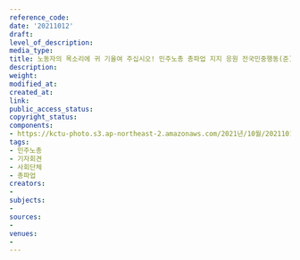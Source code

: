 ```yaml
---
reference_code: 
date: '20211012'
draft: 
level_of_description: 
media_type: 
title: 노동자의 목소리에 귀 기울여 주십시오! 민주노총 총파업 지지 응원 전국민중행동(준) 기자회견
description: 
weight: 
modified_at: 
created_at: 
link: 
public_access_status: 
copyright_status: 
components:
- https://kctu-photo.s3.ap-northeast-2.amazonaws.com/2021년/10월/20211012-노동자의+목소리에+귀+기울여+주십시오!+민주노총+총파업+지지+응원+전국민중행동(준)+기자회견_민주노총_기자회견_사회단체_총파업/_1D29474.jpg
tags:
- 민주노총
- 기자회견
- 사회단체
- 총파업
creators:
- 
subjects:
- 
sources:
- 
venues:
- 
---
```

